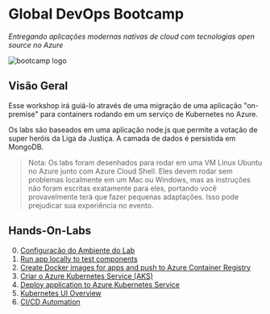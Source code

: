 # Global DevOps Bootcamp

*Entregando aplicações modernas nativas de cloud com tecnologias open source no Azure​*

![bootcamp logo](https://cdn.evbuc.com/images/42921646/196466870134/1/original.jpg)

## Visão Geral

Esse workshop irá guiá-lo através de uma migração de uma aplicação "on-premise" para containers rodando em um serviço de Kubernetes no Azure.

Os labs são baseados em uma aplicação node.js que permite a votação de super heróis da Liga da Justiça. A camada de dados é persistida em MongoDB.

> Nota: Os labs foram desenhados para rodar em uma VM Linux Ubuntu no Azure junto com Azure Cloud Shell. Eles devem rodar sem problemas localmente em um Mac ou Windows, mas as instruções não foram escritas exatamente para eles, portando você provavelmente terá que fazer pequenas adaptações. Isso pode prejudicar sua experiência no evento.

## Hands-On-Labs

0. [Configuração do Ambiente do Lab](labs/instructions/00-lab-environment.md)
1. [Run app locally to test components](labs/instructions/01-setup-app-local.md)
2. [Create Docker images for apps and push to Azure Container Registry](labs/instructions/02-dockerize-apps.md)
3. [Criar o Azure Kubernetes Service (AKS)](labs/instructions/03-create-aks-cluster.md)
4. [Deploy application to Azure Kubernetes Service](labs/instructions/04-deploy-app-aks.md)
5. [Kubernetes UI Overview](labs/instructions/05-kubernetes-ui.md)
6. [CI/CD Automation](labs/instructions/06-cicd-brigade.md)